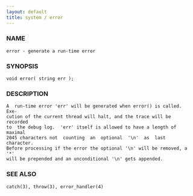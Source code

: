 ```yaml
---
layout: default
title: system / error
---
```


### NAME

    error - generate a run-time error

### SYNOPSIS

    void error( string err );

### DESCRIPTION

    A  run-time error 'err' will be generated when error() is called.  Exe‐
    cution of the current thread will halt, and the trace will be  recorded
    to  the debug log.  'err' itself is allowed to have a length of maximal
    2045 characters not  counting  an  optional  '\n'  as  last  character.
    Before processing if the error the optional '\n' will be removed, a '*'
    will be prepended and an unconditional '\n' gets appended.

### SEE ALSO

    catch(3), throw(3), error_handler(4)

